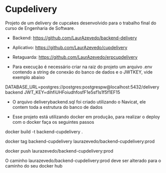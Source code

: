 # Cupdelivery

Projeto de um delivery de cupcakes desenvolvido para o trabalho final do curso de Engenharia de Software.

- Backend: https://github.com/LaurAzevedo/backend-delivery

- Aplicativo: https://github.com/LaurAzevedo/cupdelivery

- Retaguarda: https://github.com/LaurAzevedo/erpcupdelivery

- Para execução é necessário criar na raiz do projeto um arquivo .env contendo a string de conexão do banco de dados e o JWTKEY, vide exemplo abaixo

DATABASE_URL=postgres://postgres:postgrespw@localhost:5432/deliverybackend
JWT_KEY=dihfiUHFoiudhfosfF1e5sf1s1f5f1EF15

- O arquivo deliverybackend.sql foi criado utilizando o Navicat, ele contem toda a estrutura do banco de dados

- Esse projeto está utilizando docker em produção, para realizar o deploy com o docker faça os seguintes passos

docker build -t backend-cupdelivery .

docker tag backend-cupdelivery laurazevedo/backend-cupdelivery:prod

docker push laurazevedo/backend-cupdelivery:prod

O caminho laurazevedo/backend-cupdelivery:prod deve ser alterado para o caminho do seu docker hub

